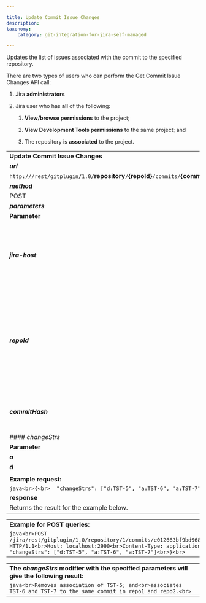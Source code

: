 ```yaml
---

title: Update Commit Issue Changes
description:
taxonomy:
    category: git-integration-for-jira-self-managed

---
```

Updates the list of issues associated with the commit to the specified repository.

There are two types of users who can perform the Get Commit Issue Changes API call:

1.  Jira **administrators**

2.  Jira user who has **all** of the following:

    1.  **View/browse permissions** to the project;

    2.  **View Development Tools permissions** to the same project; and

    3.  The repository is **associated** to the project.


|     |     |
| --- | --- |
| **Update Commit Issue Changes** |     |     |
| _**url**_ |     |     |
| `http://`**<jira-host>**`/rest/gitplugin/1.0/`**repository**`/`**{repoId}**`/commits/`**{commitHash}**`/issues` |     |     |
| _**method**_ |     |     |
| POST |     |     |
| _**parameters**_ |     |     |
| **Parameter** | **Condition** |     |
| _**jira-host**_ | _String_. Required.<br><br>This is the default url location where you host your Jira.<br><br>**For example:**<br><br>`http://local-host-jira.com:2990`<br><br>`https://jira.your-organization.com` |     |
| _**repoId**_ | _Integer_. Required.<br><br>Substitute `{repoId}` with the actual repository ID.<br><br>Use the [Repository REST API](/git-integration-for-jira-self-managed/Repository-API) to obtain the connected repositories' IDs.<br><br>**Example:**<br><br>`http://`**local-host-jira.com:2990**`/rest/gitplugin/1.0/`**repository**`/`**1**`/commit/`**e012663bf9bd968388faa510cb5b310e4798c512**`/issues`<br><br>In the case of the above example, the commit association(s) of the specified commit hash and repository will be updated using the parameters specified in the JSON request body. See [changeStrs](#changeStrs) parameter. |     |
| _**commitHash**_ | _String_. Required.<br><br>This is the hash of the commit that you want the results from.<br><br>**Example:**  `e012663bf9bd968388faa510cb5b310e4798c512` |     |
| #### _changeStrs_ | The request body is a JSON structure supporting the following parameters: |     |
| **Parameter** | **Description** |
| _**a**_ | Adds a new issue key to associate to the commit. |
| _**d**_ | Disassociate the specified issue key from the commit. |
|     |     |
| **Example request:** |     |
| ```java<br>{<br>  "changeStrs": ["d:TST-5", "a:TST-6", "a:TST-7"]<br>}<br>``` |     |
| **response** |     |     |
| Returns the result for the example below. |     |     |

|     |
| --- |
| **Example for POST queries:** |
| ```java<br>POST /jira/rest/gitplugin/1.0/repository/1/commits/e012663bf9bd968388faa510cb5b310e4798c512/issues HTTP/1.1<br>Host: localhost:2990<br>Content-Type: application/json<br> <br>{<br>  "changeStrs": ["d:TST-5", "a:TST-6", "a:TST-7"]<br>}<br>``` |

|     |
| --- |
| **The** _**changeStrs**_ **modifier with the specified parameters will give the following result:** |
| ```java<br>Removes association of TST-5; and<br>associates TST-6 and TST-7 to the same commit in repo1 and repo2.<br>``` |

